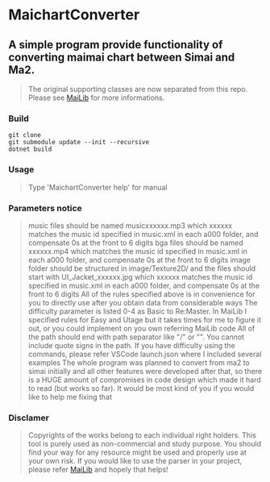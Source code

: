 # MaichartConverter

## A simple program provide functionality of converting maimai chart between Simai and Ma2.
> The original supporting classes are now separated from this repo. Please see [MaiLib](https://github.com/Neskol/MaiLib) for more informations.

### Build
    git clone
    git submodule update --init --recursive
    dotnet build
### Usage
> Type 'MaichartConverter help' for manual

### Parameters notice
> music files should be named musicxxxxxx.mp3 which xxxxxx matches the music id specified in music.xml in each a000 folder, and compensate 0s at the front to 6 digits
> bga files should be named xxxxxx.mp4 which matches the music id specified in music.xml in each a000 folder, and compensate 0s at the front to 6 digits
> image folder should be structured in image/Texture2D/ and the files should start with UI_Jacket_xxxxxx.jpg which xxxxxx matches the music id specified in music.xml in each a000 folder, and compensate 0s at the front to 6 digits
> All of the rules specified above is in convenience for you to directly use after you obtain data from considerable ways
> The difficulty parameter is listed 0-4 as Basic to Re:Master. In MaiLib I specified rules for Easy and Utage but it takes times for me to figure it out, or you could implement on you own referring MaiLib code
> All of the path should end with path separator like "/" or "\". You cannot include quote signs in the path.
> If you have difficulty using the commands, please refer VSCode launch.json where I included several examples
> The whole program was planned to convert from ma2 to simai initially and all other features were developed after that, so there is a HUGE amount of compromises in code design which made it hard to read (but works so far). It would be most kind of you if you would like to help me fixing that

### Disclamer
> Copyrights of the works belong to each individual right holders. This tool is purely used as non-commercial and study purpose. You should find your way for any resource might be used and properly use at your own risk.
> If you would like to use the parser in your project, please refer [MaiLib](https://github.com/Neskol/MaiLib) and hopely that helps!
